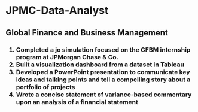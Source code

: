 # JPMC-Data-Analyst
<h2>Global Finance and Business Management</h2>

<h3><ol>
  <li>Completed a jo simulation focused on the GFBM internship program at JPMorgan
 Chase & Co. <br>
 <li>Built a visualization dashboard from a dataset in Tableau <br>
 <li>Developed a PowerPoint presentation to communicate key ideas and talking
 points and tell a compelling story about a portfolio of projects <br>
 <li>Wrote a concise statement of variance-based commentary upon an analysis of a
 financial statement</ol></h3>
